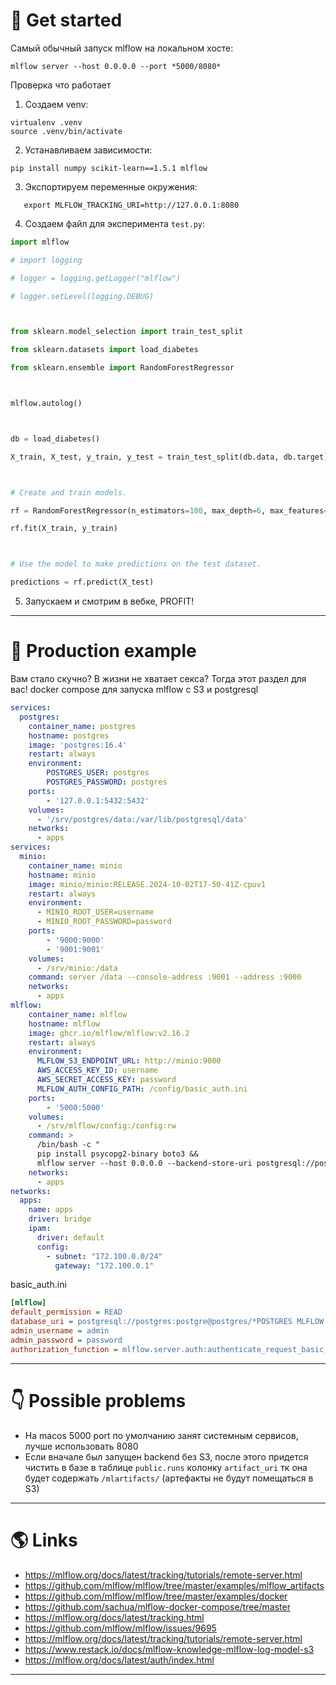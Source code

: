 # 🚀 Get started

Самый обычный запуск mlflow на локальном хосте:

```shell
mlflow server --host 0.0.0.0 --port *5000/8080*
```

Проверка что работает
1. Создаем venv:

```shell
virtualenv .venv
source .venv/bin/activate
```

2. Устанавливаем зависимости:

```shell
pip install numpy scikit-learn==1.5.1 mlflow
```

3. Экспортируем переменные окружения:

```shell
   export MLFLOW_TRACKING_URI=http://127.0.0.1:8080
```

4. Создаем файл для эксперимента `test.py`:

  ```python
import mlflow

# import logging

# logger = logging.getLogger("mlflow")

# logger.setLevel(logging.DEBUG)

  

from sklearn.model_selection import train_test_split

from sklearn.datasets import load_diabetes

from sklearn.ensemble import RandomForestRegressor

  

mlflow.autolog()

  

db = load_diabetes()

X_train, X_test, y_train, y_test = train_test_split(db.data, db.target)

  

# Create and train models.

rf = RandomForestRegressor(n_estimators=100, max_depth=6, max_features=3)

rf.fit(X_train, y_train)

  

# Use the model to make predictions on the test dataset.

predictions = rf.predict(X_test)
```

5.  Запускаем и смотрим в вебке, PROFIT!

---

# 🔧 Production example

Вам стало скучно? В жизни не хватает секса? Тогда этот раздел для вас!
docker compose для запуска mlflow с S3 и postgresql

```yaml
services:
  postgres:
    container_name: postgres
    hostname: postgres
    image: 'postgres:16.4'
    restart: always
    environment:
        POSTGRES_USER: postgres
        POSTGRES_PASSWORD: postgres
    ports:
        - '127.0.0.1:5432:5432'
    volumes:
      - '/srv/postgres/data:/var/lib/postgresql/data'
    networks:
      - apps
services:
  minio:
    container_name: minio
    hostname: minio
    image: minio/minio:RELEASE.2024-10-02T17-50-41Z-cpuv1
    restart: always
    environment:
      - MINIO_ROOT_USER=username
      - MINIO_ROOT_PASSWORD=password
    ports:
        - '9000:9000'
        - '9001:9001'
    volumes:
      - /srv/minio:/data
    command: server /data --console-address :9001 --address :9000
    networks:
      - apps
mlflow:
    container_name: mlflow
    hostname: mlflow
    image: ghcr.io/mlflow/mlflow:v2.16.2
    restart: always
    environment:
      MLFLOW_S3_ENDPOINT_URL: http://minio:9000
      AWS_ACCESS_KEY_ID: username
      AWS_SECRET_ACCESS_KEY: password
      MLFLOW_AUTH_CONFIG_PATH: /config/basic_auth.ini
    ports:
        - '5000:5000'
    volumes:
      - /srv/mlflow/config:/config:rw
    command: >
      /bin/bash -c "
      pip install psycopg2-binary boto3 &&
      mlflow server --host 0.0.0.0 --backend-store-uri postgresql://postgres:postgres@postgres/*POSTGRES MLFLOW DATABASE* --artifacts-destination s3://*S3 BUSKET*/mlflow --app-name basic-auth --gunicorn-opts  '--log-level debug'"
    networks:
      - apps
networks:
  apps:
    name: apps
    driver: bridge
    ipam:
      driver: default
      config:
        - subnet: "172.100.0.0/24"
          gateway: "172.100.0.1"
```

basic_auth.ini

```ini
[mlflow]
default_permission = READ
database_uri = postgresql://postgres:postgre@postgres/*POSTGRES MLFLOW AUTH DATABASE*
admin_username = admin
admin_password = password
authorization_function = mlflow.server.auth:authenticate_request_basic_auth
```

---

# 👇 Possible problems

* На macos 5000 port  по умолчанию занят системным сервисов, лучше использовать 8080
* Если вначале был запущен backend без S3, после этого придется чистить в базе в таблице `public.runs` колонку `artifact_uri` тк она будет содержать `/mlartifacts/` (артефакты не будут помещаться в S3)

---

#  🌎 Links

* https://mlflow.org/docs/latest/tracking/tutorials/remote-server.html
* https://github.com/mlflow/mlflow/tree/master/examples/mlflow_artifacts
* https://github.com/mlflow/mlflow/tree/master/examples/docker
* https://github.com/sachua/mlflow-docker-compose/tree/master
* https://mlflow.org/docs/latest/tracking.html
* https://github.com/mlflow/mlflow/issues/9695
* https://mlflow.org/docs/latest/tracking/tutorials/remote-server.html
* https://www.restack.io/docs/mlflow-knowledge-mlflow-log-model-s3
* https://mlflow.org/docs/latest/auth/index.html

---
